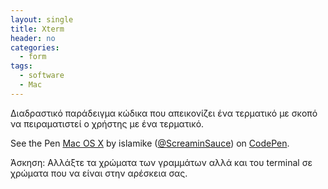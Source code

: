 ```yaml
---
layout: single
title: Xterm
header: no
categories:
  - form
tags: 
  - software
  - Mac
---
```


Διαδραστικό παράδειγμα κώδικα που απεικονίζει ένα τερματικό με σκοπό να πειραματιστεί ο χρήστης με ένα τερματικό.

<p data-height="350" data-theme-id="17517" data-slug-hash="ZBRGEE" data-default-tab="result" data-user="ScreaminSauce" class='codepen'>See the Pen <a href='https://codepen.io/ScreaminSauce/pen/ZBRGEE'>Mac OS X</a> by islamike (<a href='https://codepen.io/ScreaminSauce'>@ScreaminSauce</a>) on <a href='http://codepen.io'>CodePen</a>.</p>
<script async src="//assets.codepen.io/assets/embed/ei.js"></script>

Άσκηση: Αλλάξτε τα χρώματα των γραμμάτων αλλά και του terminal σε χρώματα που να είναι στην αρέσκεια σας.

